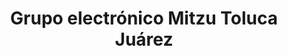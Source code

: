 ---
title: "Grupo electrónico Mitzu Toluca Juárez"
url: /toluca-de-lerdo/grupo-electronico-mitzu-toluca-juarez/
shop: electrónica
---